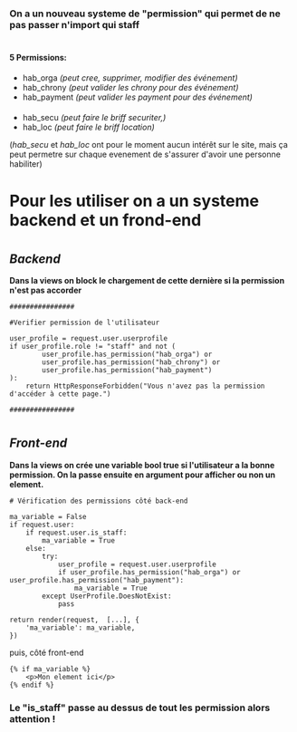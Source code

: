 ### On a un nouveau systeme de "permission" qui permet de ne pas passer n'import qui staff



#
#### 5 Permissions:
- hab_orga *(peut cree, supprimer, modifier des événement)*
- hab_chrony *(peut valider les chrony pour des événement)*
- hab_payment *(peut valider les payment pour des événement)*
####
- hab_secu *(peut faire le briff securiter,)*
- hab_loc *(peut faire le briff location)*

(*hab_secu* et *hab_loc* ont pour le moment aucun intérêt sur le site, mais ça peut permetre sur chaque evenement de s'assurer d'avoir une personne habiliter)


#
#
# Pour les utiliser on a un systeme backend et un frond-end

#
## *Backend*
**Dans la views on block le chargement de cette dernière si la permission n'est pas accorder**
    
    ################

    #Verifier permission de l'utilisateur

    user_profile = request.user.userprofile
    if user_profile.role != "staff" and not (
            user_profile.has_permission("hab_orga") or
            user_profile.has_permission("hab_chrony") or
            user_profile.has_permission("hab_payment")
    ):
        return HttpResponseForbidden("Vous n'avez pas la permission d'accéder à cette page.")
    
    ################

#
## *Front-end*
**Dans la views on crée une variable bool true si l'utilisateur a la bonne permission. On la passe ensuite en argument pour afficher ou non un element.**
    
    # Vérification des permissions côté back-end

    ma_variable = False
    if request.user:
        if request.user.is_staff:
            ma_variable = True
        else:
            try:
                user_profile = request.user.userprofile
                if user_profile.has_permission("hab_orga") or user_profile.has_permission("hab_payment"):
                    ma_variable = True
            except UserProfile.DoesNotExist:
                pass

    return render(request,  [...], {
        'ma_variable': ma_variable,
    })

puis, côté front-end

    {% if ma_variable %}
        <p>Mon element ici</p>
    {% endif %}


### Le "is_staff" passe au dessus de tout les permission alors attention !

#
#